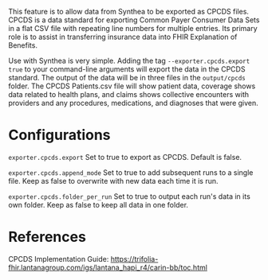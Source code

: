 This feature is to allow data from Synthea to be exported as CPCDS files.  CPCDS is a data standard for exporting Common Payer Consumer Data Sets in a flat CSV file with repeating line numbers for multiple entries.  Its primary role is to assist in transferring insurance data into FHIR Explanation of Benefits. 

Use with Synthea is very simple.  Adding the tag `--exporter.cpcds.export true` to your command-line arguments will export the data in the CPCDS standard.  The output of the data will be in three files in the `output/cpcds` folder.  The CPCDS Patients.csv file will show patient data, coverage shows data related to health plans, and claims shows collective encounters with providers and any procedures, medications, and diagnoses that were given. 

# Configurations

`exporter.cpcds.export` 
Set to true to export as CPCDS. Default is false.

`exporter.cpcds.append_mode`
Set to true to add subsequent runs to a single file.  Keep as false to overwrite with new data each time it is run.

`exporter.cpcds.folder_per_run`
Set to true to output each run's data in its own folder.  Keep as false to keep all data in one folder.

# References

CPCDS Implementation Guide:
https://trifolia-fhir.lantanagroup.com/igs/lantana_hapi_r4/carin-bb/toc.html